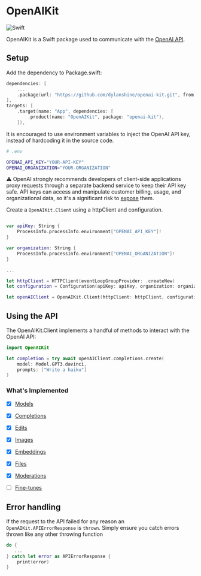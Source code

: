 # OpenAIKit

![Swift](http://img.shields.io/badge/swift-5.7-brightgreen.svg)

OpenAIKit is a Swift package used to communicate with the [OpenAI API](https://beta.openai.com/docs/api-reference/introduction).

## Setup
Add the dependency to Package.swift:

~~~~swift
dependencies: [
    ...
    .package(url: "https://github.com/dylanshine/openai-kit.git", from: "1.0.0")
],
targets: [
    .target(name: "App", dependencies: [
        .product(name: "OpenAIKit", package: "openai-kit"),
    ]),
~~~~

It is encouraged to use environment variables to inject the OpenAI API key, instead of hardcoding it in the source code.

~~~~bash
# .env

OPENAI_API_KEY="YOUR-API-KEY"
OPENAI_ORGANIZATION="YOUR-ORGANIZATION"
~~~~
⚠️ OpenAI strongly recommends developers of client-side applications proxy requests through a separate backend service to keep their API key safe. API keys can access and manipulate customer billing, usage, and organizational data, so it's a significant risk to [expose](https://nshipster.com/secrets/) them.

Create a `OpenAIKit.Client` using a httpClient and configuration.

~~~~swift

var apiKey: String {
    ProcessInfo.processInfo.environment["OPENAI_API_KEY"]!
}

var organization: String {
    ProcessInfo.processInfo.environment["OPENAI_ORGANIZATION"]!
}

...

let httpClient = HTTPClient(eventLoopGroupProvider: .createNew)
let configuration = Configuration(apiKey: apiKey, organization: organization)

let openAIClient = OpenAIKit.Client(httpClient: httpClient, configuration: configuration)
~~~~

## Using the API

The OpenAIKit.Client implements a handful of methods to interact with the OpenAI API:

~~~~swift
import OpenAIKit

let completion = try await openAIClient.completions.create(
    model: Model.GPT3.davinci,
    prompts: ["Write a haiku"]
)
~~~~

### What's Implemented
* [x] [Models](https://beta.openai.com/docs/api-reference/models)
* [x] [Completions](https://beta.openai.com/docs/api-reference/completions)
* [x] [Edits](https://beta.openai.com/docs/api-reference/edits)
* [x] [Images](https://beta.openai.com/docs/api-reference/images)
* [x] [Embeddings](https://beta.openai.com/docs/api-reference/embeddings)
* [x] [Files](https://beta.openai.com/docs/api-reference/files)
* [x] [Moderations](https://beta.openai.com/docs/api-reference/moderations)
* [ ] [Fine-tunes](https://beta.openai.com/docs/api-reference/fine-tunes)


## Error handling
If the request to the API failed for any reason an `OpenAIKit.APIErrorResponse` is `thrown`.
Simply ensure you catch errors thrown like any other throwing function

~~~~swift
do {
   ...
} catch let error as APIErrorResponse {
    print(error)
}
~~~~
